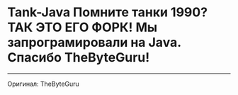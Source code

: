 # Tank-Java Помните танки 1990? ТАК ЭТО ЕГО ФОРК! Мы запрограмировали на Java. Спасибо TheByteGuru!
--------------------------------------------------------------------------------------------------
Оригинал: TheByteGuru

